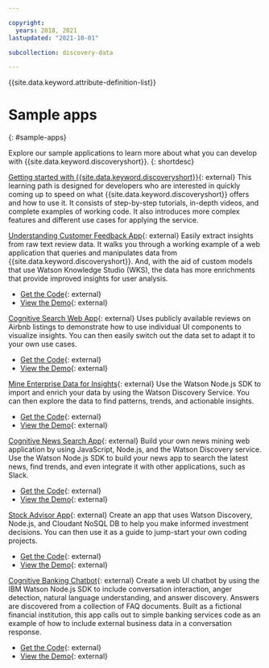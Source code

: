 ```yaml
---

copyright:
  years: 2018, 2021
lastupdated: "2021-10-01"

subcollection: discovery-data

---
```


{{site.data.keyword.attribute-definition-list}}

# Sample apps
{: #sample-apps}

Explore our sample applications to learn more about what you can develop with {{site.data.keyword.discoveryshort}}.
{: shortdesc}

[Getting started with {{site.data.keyword.discoveryshort}}](https://developer.ibm.com/series/learning-path-watson-discovery/){: external} This learning path is designed for developers who are interested in quickly coming up to speed on what {{site.data.keyword.discoveryshort}} offers and how to use it. It consists of step-by-step tutorials, in-depth videos, and complete examples of working code. It also introduces more complex features and different use cases for applying the service.

[Understanding Customer Feedback App](https://developer.ibm.com/patterns/get-customer-insights-from-product-reviews/?cm_sp=Developer-_-code-_-customer_insights){: external} Easily extract insights from raw text review data. It walks you through a working example of a web application that queries and manipulates data from {{site.data.keyword.discoveryshort}}. And, with the aid of custom models that use Watson Knowledge Studio (WKS), the data has more enrichments that provide improved insights for user analysis.

-   [Get the Code](https://github.com/IBM/watson-discovery-food-reviews?cm_sp=Developer-_-develop-your-own-watson-discovery-service-application-_-Get-the-Code){: external}
-   [View the Demo](https://www.youtube.com/watch?v=gzlUSyLccSg){: external}

[Cognitive Search Web App](https://developer.ibm.com/patterns/create-an-app-to-perform-intelligent-searches-on-data/?cm_sp=Developer-_-code-_-search_pattern){: external} Uses publicly available reviews on Airbnb listings to demonstrate how to use individual UI components to visualize insights. You can then easily switch out the data set to adapt it to your own use cases.

-   [Get the Code](https://github.com/IBM/watson-discovery-ui?cm_sp=Developer-_-develop-a-fully-featured-web-app-built-on-the-watson-discovery-service-_-Get-the-Code){: external}
-   [View the Demo](https://www.youtube.com/watch?v=5EEmQwcjUa4&cm_sp=Developer-_-develop-a-fully-featured-web-app-built-on-the-watson-discovery-service-_-View-the-Video){: external}

[Mine Enterprise Data for Insights](https://developer.ibm.com/patterns/import-enrich-and-gain-insight-from-data/?cm_sp=Developer-_-code-_-data_breaches){: external} Use the Watson Node.js SDK to import and enrich your data by using the Watson Discovery Service. You can then explore the data to find patterns, trends, and actionable insights.

-   [Get the Code](https://github.com/IBM/watson-discovery-analyze-data-breaches?cm_sp=IBMCode-_-import-enrich-and-gain-insight-from-data-_-Get-the-Code){: external}
-   [View the Demo](https://www.youtube.com/watch?v=zAu9tHefdDc&cm_sp=IBMCode-_-import-enrich-and-gain-insight-from-data-_-View-the-Demo){: external}

<!--
[Cognitive Retail Chatbot](https://developer.ibm.com/patterns/create-cognitive-retail-chatbot/?cm_sp=Developer-_-code-_-retail_chatbot){: external}
Create a chatbot dialog using Watson Assistant, a Cloudant NoSQL database, Watson Discovery, and a Slack group.

-   [Get the Code](https://github.com/IBM/watson-online-store/?cm_sp=IBMCode-_-create-cognitive-retail-chatbot-_-Get-the-Code){: external}
-   [View the Demo](https://www.youtube.com/watch?v=b-94B3O1czU&cm_sp=IBMCode-_-create-cognitive-retail-chatbot-_-View-the-Demo){: external}
-->

[Cognitive News Search App](https://developer.ibm.com/patterns/create-a-cognitive-news-search-app/?cm_sp=Developer-_-code-_-trending_news){: external} Build your own news mining web application by using JavaScript, Node.js, and the Watson Discovery service. Use the Watson Node.js SDK to build your news app to search the latest news, find trends, and even integrate it with other applications, such as Slack.

-   [Get the Code](https://github.com/IBM/watson-discovery-news/?cm_sp=IBMCode-_-create-a-cognitive-news-search-app-_-Get-the-Code){: external}
-   [View the Demo](https://www.youtube.com/watch?v=EZGgvci9nC0&cm_sp=IBMCode-_-create-a-cognitive-news-search-app-_-View-the-Demo){: external}

[Stock Advisor App](https://developer.ibm.com/patterns/create-a-web-app-to-get-stock-information-prices-and-sentiment/?cm_sp=Developer-_-code-_-stock_information){: external} Create an app that uses Watson Discovery, Node.js, and Cloudant NoSQL DB to help you make informed investment decisions. You can then use it as a guide to jump-start your own coding projects.

-   [Get the Code](https://github.com/IBM/watson-stock-advisor){: external}
-   [View the Demo](https://www.youtube.com/watch?v=uigisF50F8s&feature=youtu.be){: external}

[Cognitive Banking Chatbot](https://developer.ibm.com/patterns/create-cognitive-banking-chatbot/?cm_sp=Developer-_-code-_-banking_chatbot){: external} Create a web UI chatbot by using the IBM Watson Node.js SDK to include conversation interaction, anger detection, natural language understanding, and answer discovery. Answers are discovered from a collection of FAQ documents. Built as a fictional financial institution, this app calls out to simple banking services code as an example of how to include external business data in a conversation response.

-   [Get the Code](https://github.com/IBM/watson-banking-chatbot?cm_sp=IBMCode-_-create-cognitive-banking-chatbot-_-Get-the-Code){: external}
-   [View the Demo](https://www.youtube.com/watch?v=Jxi7U7VOMYg&cm_sp=IBMCode-_-create-cognitive-banking-chatbot-_-View-the-Demo){: external}
